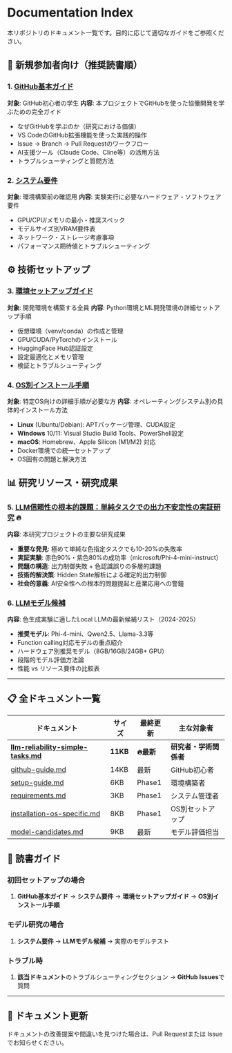 # Documentation Index

本リポジトリのドキュメント一覧です。目的に応じて適切なガイドをご参照ください。


## 🚀 新規参加者向け（推奨読書順）

### 1. [GitHub基本ガイド](github-guide.md)
**対象**: GitHub初心者の学生
**内容**: 本プロジェクトでGitHubを使った協働開発を学ぶための完全ガイド
- なぜGitHubを学ぶのか（研究における価値）
- VS CodeのGitHub拡張機能を使った実践的操作
- Issue → Branch → Pull Requestのワークフロー
- AI支援ツール（Claude Code、Cline等）の活用方法
- トラブルシューティングと質問方法

### 2. [システム要件](requirements.md)
**対象**: 環境構築前の確認用
**内容**: 実験実行に必要なハードウェア・ソフトウェア要件
- GPU/CPU/メモリの最小・推奨スペック
- モデルサイズ別VRAM要件表
- ネットワーク・ストレージ考慮事項
- パフォーマンス期待値とトラブルシューティング

## ⚙️ 技術セットアップ

### 3. [環境セットアップガイド](setup-guide.md)
**対象**: 開発環境を構築する全員
**内容**: Python環境とML開発環境の詳細セットアップ手順
- 仮想環境（venv/conda）の作成と管理
- GPU/CUDA/PyTorchのインストール
- HuggingFace Hub認証設定
- 設定最適化とメモリ管理
- 検証とトラブルシューティング

### 4. [OS別インストール手順](installation-os-specific.md)
**対象**: 特定OS向けの詳細手順が必要な方
**内容**: オペレーティングシステム別の具体的インストール方法
- **Linux** (Ubuntu/Debian): APTパッケージ管理、CUDA設定
- **Windows** 10/11: Visual Studio Build Tools、PowerShell設定
- **macOS**: Homebrew、Apple Silicon (M1/M2) 対応
- Docker環境での統一セットアップ
- OS固有の問題と解決方法

## 📊 研究リソース・研究成果

### 5. [LLM信頼性の根本的課題：単純タスクでの出力不安定性の実証研究](llm-reliability-simple-tasks.md) 🔥
**内容**: 本研究プロジェクトの主要な研究成果
- **重要な発見**: 極めて単純な色指定タスクでも10-20%の失敗率
- **実証実験**: 赤色90%・紫色80%の成功率（microsoft/Phi-4-mini-instruct）
- **問題の構造**: 出力制御失敗 + 色認識誤りの多層的課題
- **技術的解決策**: Hidden State解析による確定的出力制御
- **社会的意義**: AI安全性への根本的問題提起と産業応用への警鐘

### 6. [LLMモデル候補](model-candidates.md)
**内容**: 色生成実験に適したLocal LLMの最新候補リスト（2024-2025）
- **推奨モデル**: Phi-4-mini、Qwen2.5、Llama-3.3等
- Function calling対応モデルの重点紹介
- ハードウェア別推奨モデル（8GB/16GB/24GB+ GPU）
- 段階的モデル評価方法論
- 性能 vs リソース要件の比較表

---

## 📋 全ドキュメント一覧

| ドキュメント | サイズ | 最終更新 | 主な対象者 |
|-------------|--------|----------|-----------|
| [**llm-reliability-simple-tasks.md**](llm-reliability-simple-tasks.md) | **11KB** | **🔥最新** | **研究者・学術関係者** |
| [github-guide.md](github-guide.md) | 14KB | 最新 | GitHub初心者 |
| [setup-guide.md](setup-guide.md) | 6KB | Phase1 | 環境構築者 |
| [requirements.md](requirements.md) | 3KB | Phase1 | システム管理者 |
| [installation-os-specific.md](installation-os-specific.md) | 8KB | Phase1 | OS別セットアップ |
| [model-candidates.md](model-candidates.md) | 9KB | 最新 | モデル評価担当 |

## 🎯 読書ガイド

### 初回セットアップの場合
1. **GitHub基本ガイド** → **システム要件** → **環境セットアップガイド** → **OS別インストール手順**

### モデル研究の場合
1. **システム要件** → **LLMモデル候補** → 実際のモデルテスト

### トラブル時
1. **該当ドキュメント**のトラブルシューティングセクション → **GitHub Issues**で質問

---


## 📝 ドキュメント更新

ドキュメントの改善提案や間違いを見つけた場合は、Pull Requestまたは Issue でお知らせください。